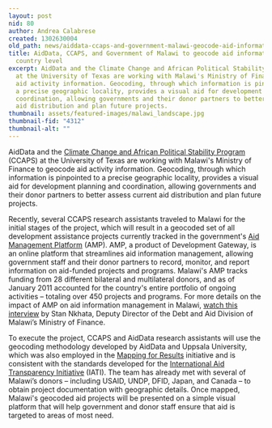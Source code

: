 ```yaml
---
layout: post
nid: 80
author: Andrea Calabrese
created: 1302630004
old_path: news/aiddata-ccaps-and-government-malawi-geocode-aid-information-country-level
title: AidData, CCAPS, and Government of Malawi to geocode aid information at the
  country level
excerpt: AidData and the Climate Change and African Political Stability Program (CCAPS)
  at the University of Texas are working with Malawi's Ministry of Finance to geocode
  aid activity information. Geocoding, through which information is pinpointed to
  a precise geographic locality, provides a visual aid for development planning and
  coordination, allowing governments and their donor partners to better assess current
  aid distribution and plan future projects.
thumbnail: assets/featured-images/malawi_landscape.jpg
thumbnail-fid: "4312"
thumbnail-alt: ""
---
```


AidData and the [Climate Change and African Political Stability Program](http://bit.ly/fhrH0f) (CCAPS) at the University of Texas are working with Malawi's Ministry of Finance to geocode aid activity information. Geocoding, through which information is pinpointed to a precise geographic locality, provides a visual aid for development planning and coordination, allowing governments and their donor partners to better assess current aid distribution and plan future projects.

Recently, several CCAPS research assistants traveled to Malawi for the initial stages of the project, which will result in a geocoded set of all development assistance projects currently tracked in the government's [Aid Management Platform](http://bit.ly/ijwau4) (AMP). AMP, a product of Development Gateway, is an online platform that streamlines aid information management, allowing government staff and their donor partners to record, monitor, and report information on aid-funded projects and programs. Malawi's AMP tracks funding from 28 different bilateral and multilateral donors, and as of January 2011 accounted for the country's entire portfolio of ongoing activities – totaling over 450 projects and programs. For more details on the impact of AMP on aid information management in Malawi, [watch this interview](http://bit.ly/g0QaGQ) by Stan Nkhata, Deputy Director of the Debt and Aid Division of Malawi’s Ministry of Finance.

To execute the project, CCAPS and AidData research assistants will use the geocoding methodology developed by AidData and Uppsala University, which was also employed in the [Mapping for Results](http://bit.ly/dTsaOK) initiative and is consistent with the standards developed for the [International Aid Transparency Initiative](http://bit.ly/hC0kI6) (IATI). The team has already met with several of Malawi’s donors – including USAID, UNDP, DFID, Japan, and Canada – to obtain project documentation with geographic details. Once mapped, Malawi's geocoded aid projects will be presented on a simple visual platform that will help government and donor staff ensure that aid is targeted to areas of most need.
